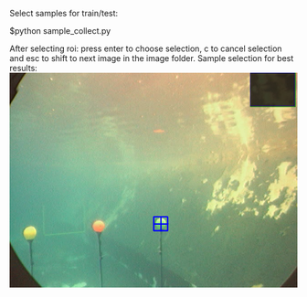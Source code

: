 Select samples for train/test:

$python sample_collect.py

After selecting roi: press enter to choose selection, c to cancel selection and esc to shift to next image in the image folder.
Sample selection for best results: ![alt tag](https://github.com/derekbt96/ENPM673/blob/master/Project_3/sample_roi.png)

